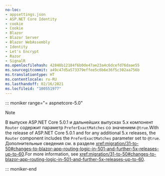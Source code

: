 ```yaml
---
no-loc:
- appsettings.json
- ASP.NET Core Identity
- cookie
- Cookie
- Blazor
- Blazor Server
- Blazor WebAssembly
- Identity
- Let's Encrypt
- Razor
- SignalR
ms.openlocfilehash: 42848b12184f6b0de47ae23a4c6dcefd76daae55
ms.sourcegitcommit: a49c47d5a573379effee5c6b6e36f5c302aa756b
ms.translationtype: HT
ms.contentlocale: ru-RU
ms.lasthandoff: 02/16/2021
ms.locfileid: "100551977"
---
```

::: moniker range="= aspnetcore-5.0"

> [!NOTE]
> <span data-ttu-id="5a2c9-101">В выпуске ASP.NET Core 5.0.1 и дальнейших выпусках 5.x компонент `Router` содержит параметр `PreferExactMatches` со значением `@true`.</span><span class="sxs-lookup"><span data-stu-id="5a2c9-101">With the release of ASP.NET Core 5.0.1 and for any additional 5.x releases, the `Router` component includes the `PreferExactMatches` parameter set to `@true`.</span></span> <span data-ttu-id="5a2c9-102">Дополнительные сведения см. в разделе <xref:migration/31-to-50#changes-to-blazor-app-routing-logic-in-501-and-further-5x-releases-up-to-60>.</span><span class="sxs-lookup"><span data-stu-id="5a2c9-102">For more information, see <xref:migration/31-to-50#changes-to-blazor-app-routing-logic-in-501-and-further-5x-releases-up-to-60>.</span></span>

::: moniker-end
